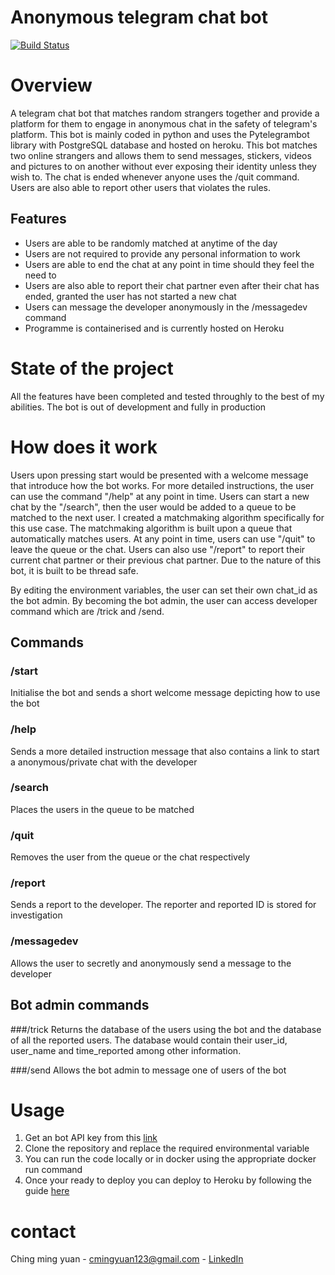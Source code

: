 # Anonymous telegram chat bot
[![Build Status](https://travis-ci.org/joemccann/dillinger.svg?branch=master)](https://travis-ci.org/joemccann/dillinger)

# Overview
A telegram chat bot that matches random strangers together and provide a platform for them to engage in anonymous chat in the safety of telegram's platform. This bot is mainly coded in python and uses the Pytelegrambot library with PostgreSQL database and hosted on heroku. This bot matches two online strangers and allows them to send messages, stickers, videos and pictures to on another without ever exposing their identity unless they wish to. The chat is ended whenever anyone uses the /quit command. Users are also able to report other users that violates the rules.

## Features
- Users are able to be randomly matched at anytime of the day
- Users are not required to provide any personal information to work
- Users are able to end the chat at any point in time should they feel the need to
- Users are also able to report their chat partner even after their chat has ended, granted the user has not started a new chat
- Users can message the developer anonymously in the /messagedev command
- Programme is containerised and is currently hosted on Heroku

# State of the project
All the features have been completed and tested throughly to the best of my abilities. The bot is out of development and fully in production

> 

# How does it work
Users upon pressing start would be presented with a welcome message that introduce how the bot works. For more detailed instructions, the user can use the command "/help" at any point in time. Users can start a new chat by the "/search", then the user would be added to a queue to be matched to the next user. I created a matchmaking algorithm specifically for this use case. The matchmaking algorithm is built upon a queue that automatically matches users. At any point in time, users can use "/quit" to leave the queue or the chat. Users can also use "/report" to report their current chat partner or their previous chat partner. Due to the nature of this bot, it is built to be thread safe.

By editing the environment variables, the user can set their own chat_id as the bot admin. By becoming the bot admin, the user can access developer command which are /trick and /send.

## Commands

### /start
Initialise the bot and sends a short welcome message depicting how to use the bot

### /help
Sends a more detailed instruction message that also contains a link to start a anonymous/private chat with the developer 

### /search
Places the users in the queue to be matched

### /quit
Removes the user from the queue or the chat respectively

### /report
Sends a report to the developer. The reporter and reported ID is stored for investigation 

### /messagedev
Allows the user to secretly and anonymously send a message to the developer

## Bot admin commands

###/trick
Returns the database of the users using the bot and the database of all the reported users. The database would contain their user_id, user_name and time_reported among other information.

###/send
Allows the bot admin to message one of users of the bot

# Usage
1) Get an bot API key from this [link](https://docs.microsoft.com/en-us/azure/bot-service/bot-service-channel-connect-telegram?view=azure-bot-service-4.0)
2) Clone the repository and replace the required environmental variable
3) You can run the code locally or in docker using the appropriate docker run command
4) Once your ready to deploy you can deploy to Heroku by following the guide [here](https://devcenter.heroku.com/articles/getting-started-with-python)

# contact 
Ching ming yuan - cmingyuan123@gmail.com - [LinkedIn](https://www.linkedin.com/in/ming-yuan-ching-9290a322b/)

